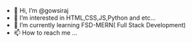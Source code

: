 - 👋 Hi, I’m @gowsiraj
- 👀 I’m interested in HTML,CSS,JS,Python and etc...
- 🌱 I’m currently learning FSD-MERN( Full Stack Development)
- 📫 How to reach me ...

<!---
gowsiraj/gowsiraj is a ✨ special ✨ repository because its `README.md` (this file) appears on your GitHub profile.
You can click the Preview link to take a look at your changes.
--->
